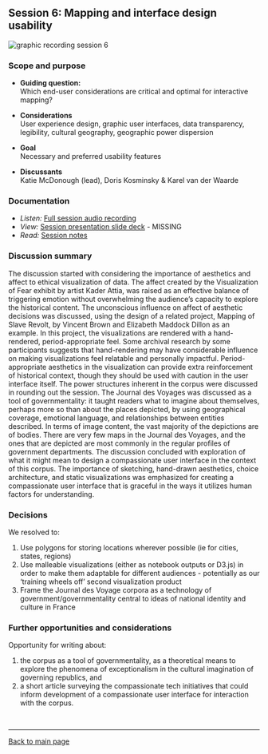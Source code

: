 ## Session 6: Mapping and interface design usability
 ![graphic recording session 6](../images/graphic-recording-session6.png)

### Scope and purpose
- **Guiding question:**  
  Which end-user considerations are critical and optimal for interactive mapping?

-	**Considerations**  
  User experience design, graphic user interfaces, data transparency, legibility, cultural geography, geographic power dispersion

-	**Goal**  
  Necessary and preferred usability features  

-	**Discussants**  
  Katie McDonough (lead), Doris Kosminsky & Karel van der Waarde


### Documentation  
- *Listen:* [Full session audio recording](audio/session6.MP3)   
- *View:* [Session presentation slide deck](link) - MISSING  
- *Read:* [Session notes](https://docs.google.com/document/d/196V79SznVOMz-1G63dCI5LCIg0iVKNmMWCP2aSaxHw0/edit?usp=sharing)  

### Discussion summary
The discussion started with considering the importance of aesthetics and affect to ethical visualization of data. The affect created by the Visualization of Fear exhibit by artist Kader Attia, was raised as an effective balance of triggering emotion without overwhelming the audience’s capacity to explore the historical content. The unconscious influence on affect of aesthetic decisions was discussed, using the design of a related project, Mapping of Slave Revolt, by Vincent Brown and Elizabeth Maddock Dillon as an example. In this project, the visualizations are rendered with a hand-rendered, period-appropriate feel. Some archival research by some participants suggests that hand-rendering may have considerable influence on making visualizations feel relatable and personally impactful. Period-appropriate aesthetics in the visualization can provide extra reinforcement of historical context, though they should be used with caution in the user interface itself.
The power structures inherent in the corpus were discussed in rounding out the session. The Journal des Voyages was discussed as a tool of governmentality: it taught readers what to imagine about themselves, perhaps more so than about the places depicted, by using geographical coverage, emotional language, and relationships between entities described. In terms of image content, the vast majority of the depictions are of bodies. There are very few maps in the Journal des Voyages, and the ones that are depicted are most commonly in the regular profiles of government departments.
The discussion concluded with exploration of what it might mean to design a compassionate user interface in the context of this corpus. The importance of sketching, hand-drawn aesthetics, choice architecture, and static visualizations was emphasized for creating a compassionate user interface that is graceful in the ways it utilizes human factors for understanding.


### Decisions
We resolved to:
1. Use polygons for storing locations wherever possible (ie for cities, states, regions)
2. Use malleable visualizations (either as notebook outputs or D3.js) in order to make them adaptable for different audiences - potentially as our ‘training wheels off’ second visualization product
3. Frame the Journal des Voyage corpora as a technology of government/governmentality central to ideas of national identity and culture in France

### Further opportunities and considerations
Opportunity for writing about:
1. the corpus as a tool of governmentality, as a theoretical means to explore the phenomena of exceptionalism in the cultural imagination of governing republics, and
2. a short article surveying the compassionate tech initiatives that could inform development of a compassionate user interface for interaction with the corpus.


&nbsp;

------------------------------

[Back to main page](/empire/)
